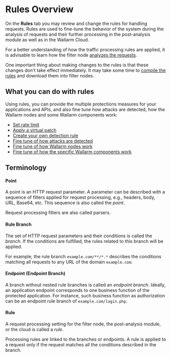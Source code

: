 [link-request-processing]:      request-processing.md
[link-rules-compiling]:         compiling.md


# Rules Overview

On the **Rules** tab you may review and change the rules for handling requests. Rules are used to fine-tune the behavior of the system during the analysis of requests and their further processing in the post-analysis module as well as in the Wallarm Cloud.

For a better understanding of how the traffic processing rules are applied, it is advisable to learn how the filter node [analyzes the requests][link-request-processing].

One important thing about making changes to the rules is that these changes don't take effect immediately. It may take some time to [compile the rules][link-rules-compiling] and download them into filter nodes.

## What you can do with rules

Using rules, you can provide the multiple protections measures for your applications and APIs, and also fine tune how attacks are detected, how the Wallarm nodes and some Wallarm components work:

* [Set rate limit](../../user-guides/rules/rate-limiting.md)
* [Apply a virtual patch](../../user-guides/rules/vpatch-rule.md)
* [Create your own detection rule](../../user-guides/rules/regex-rule.md)
* [Fine tune of how attacks are detected](../../user-guides/rules/rules-tune-attack-detection.md)
* [Fine tune of how Wallarm nodes work](../../user-guides/rules/rules-tune-nodes.md)
* [Fine tune of how the specific Wallarm components work](../../user-guides/rules/rules-tune-components.md)

## Terminology

#### Point

A point is an HTTP request parameter. A parameter can be described with a sequence of filters applied for request processing, e.g., headers, body, URL, Base64, etc. This sequence is also called the *point*.

Request processing filters are also called parsers.


#### Rule Branch

The set of HTTP request parameters and their conditions is called the *branch*. If the conditions are fulfilled, the rules related to this branch will be applied.

For example, the rule branch `example.com/**/*.*` describes the conditions matching all requests to any URL of the domain `example.com`.


#### Endpoint (Endpoint Branch)
A branch without nested rule branches is called an *endpoint branch*. Ideally, an application endpoint corresponds to one business function of the protected application. For instance, such business function as authorization can be an endpoint rule branch of `example.com/login.php`.


#### Rule
A request processing setting for the filter node, the post-analysis module, or the cloud is called a *rule*.

Processing rules are linked to the branches or endpoints. A rule is applied to a request only if the request matches all the conditions described in the branch.
